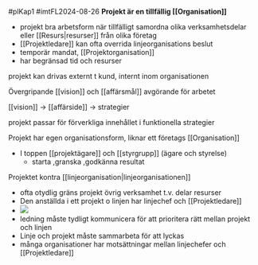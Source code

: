 #plKap1
#imtFL2024-08-26
**Projekt är en tillfällig [[Organisation]]**
- projekt bra arbetsform när tillfälligt samordna olika verksamhetsdelar eller [[Resurs|resurser]] från olika företag
- [[Projektledare]] kan ofta overrida linjeorganisations beslut
- temporär mandat, [[Projektorganisation]]
- har begränsad tid och resurser

projekt kan drivas externt t kund, internt inom organisationen

Övergripande [[vision]] och [[affärsmål]] avgörande för arbetet

[[vision]] → [[affärside]] → strategier

projekt passar för förverkliga innehållet i funktionella strategier

Projekt har egen organisationsform, liknar ett företags [[Organisation]]
- I toppen [[projektägare]] och [[styrgrupp]] (ägare och styrelse)
	- starta ,granska ,godkänna resultat


Projektet kontra [[linjeorganisation|linjeorganisationen]]
- ofta otydlig gräns projekt övrig verksamhet t.v. delar resurser
- Den anställda i ett projekt o linjen har linjechef och [[Projektledare]]
- ![](https://lh7-us.googleusercontent.com/8BJ-a-afgNCd7udPw4kuB20oGEdKpDc6QYBwMqNZsJxGOIPFq0UpyjLBI0bNYvhXjZrMz5zcorlGf-H8C4m_GvZvHTwN06spVLm2Inzn_C2beKRYiI_CV95gAPOpUnvLk7vHDRGhT4jGU5RsNqMINQo)
- ledning måste tydligt kommunicera för att prioritera rätt mellan projekt och linjen
- Linje och projekt måste sammarbeta för att lyckas
- många organisationer har motsättningar mellan linjechefer och [[Projektledare]]


